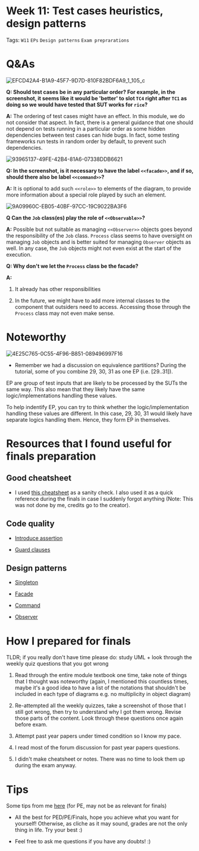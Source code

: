 # Week 11: Test cases heuristics, design patterns

Tags: `W11` `EPs` `Design patterns` `Exam preprarations`

# Q&As

![EFCD42A4-B1A9-45F7-9D7D-810F82BDF6A9_1_105_c](https://user-images.githubusercontent.com/60144099/201805093-c90a6171-404b-45a4-87d9-d21bf711c3fb.jpeg)

**Q: Should test cases be in any particular order? For example, in the screenshot, it seems like it would be 'better' to slot `TC4` right after `TC1` as doing so we would have tested that SUT works for `rice`?**

**A:** The ordering of test cases might have an effect. In this module, we do not consider that aspect. In fact, there is a general guidance that one should not depend on tests running in a particular order as some hidden dependencies between test cases can hide bugs. In fact, some testing frameworks run tests in random order by default, to prevent such dependencies.

![93965137-49FE-42B4-81A6-07338DDB6621](https://user-images.githubusercontent.com/60144099/201805123-868b2ffd-3f30-415e-a741-b46656675b15.jpeg)

**Q: In the screenshot, is it necessary to have the label `<<facade>>`, and if so, should there also be label `<<command>>`?**

**A:** It is optional to add such `<<role>>` to elements of the diagram, to provide more information about a special role played by such an element.

![9A09960C-EB05-40BF-97CC-19C9022BA3F6](https://user-images.githubusercontent.com/60144099/201805171-0035c46b-76a3-4977-8316-b51f3425289b.jpeg)

**Q Can the `Job` class(es) play the role of `<<Observable>>`?**

**A:** Possible but not suitable as managing `<<Observer>>` objects goes beyond the responsibility of the `Job` class. `Process` class seems to have oversight on managing `Job` objects and is better suited for managing `Observer` objects as well. In any case, the `Job` objects might not even exist at the start of the execution.

**Q: Why don't we let the `Process` class be the facade?**

**A:** 

1. It already has other responsibilities

2. In the future, we might have to add more internal classes to the component that outsiders need to access. Accessing those through the `Process` class may not even make sense.

# Noteworthy

![4E25C765-0C55-4F96-B851-089496997F16](https://user-images.githubusercontent.com/60144099/201805205-a575d1d9-ebaf-4124-ac41-584fc44e84bf.jpeg)

- Remember we had a discussion on equivalence partitions? During the tutorial, some of you combine 29, 30, 31 as one EP (i.e. [29..31]). 

EP are group of test inputs that are likely to be processed by the SUTs the same way. This also mean that they likely have the same logic/implementations handling these values. 

To help indentify EP, you can try to think whether the logic/implementation handling these values are different. In this case, 29, 30, 31 would likely have separate logics handling them. Hence, they form EP in themselves.

# Resources that I found useful for finals preparation

## Good cheatsheet

- I used [this cheatsheet](https://github.com/AaronCQL/serious-collection/tree/master/CS2103T) as a sanity check. I also used it as a quick reference during the finals in case I suddenly forgot anything (Note: This was not done by me, credits go to the creator).

## Code quality

- [Introduce assertion](https://refactoring.guru/introduce-assertion)

- [Guard clauses](https://refactoring.guru/replace-nested-conditional-with-guard-clauses)

## Design patterns

- [Singleton](https://refactoring.guru/design-patterns/singleton)

- [Facade](https://refactoring.guru/design-patterns/facade)

- [Command](https://refactoring.guru/design-patterns/command)

- [Observer](https://refactoring.guru/design-patterns/observer)

# How I prepared for finals

TLDR; if you really don't have time please do: study UML + look through the weekly quiz questions that you got wrong

1. Read through the entire module textbook one time, take note of things that I thought was noteworthy (again, I mentioned this countless times, maybe it's a good idea to have a list of the notations that shouldn't be included in each type of diagrams e.g. no multiplicity in object diagram)

2. Re-attempted all the weekly quizzes, take a screenshot of those that I still got wrong, then try to understand why I got them wrong. Revise those parts of the content. Look through these questions once again before exam.

3. Attempt past year papers under timed condition so I know my pace. 

4. I read most of the forum discussion for past year papers questions. 

5. I didn't make cheatsheet or notes. There was no time to look them up during the exam anyway.

# Tips

Some tips from me [here](https://docs.google.com/document/d/1yjzExU_AEERoxOOIlMCXdjr9uBxhYpaf8ltHMUE95zM/edit?usp=sharing) (for PE, may not be as relevant for finals)

- All the best for PED/PE/Finals, hope you achieve what you want for yourself! Otherwise, as cliche as it may sound, grades are not the only thing in life. Try your best :)

- Feel free to ask me questions if you have any doubts! :)
